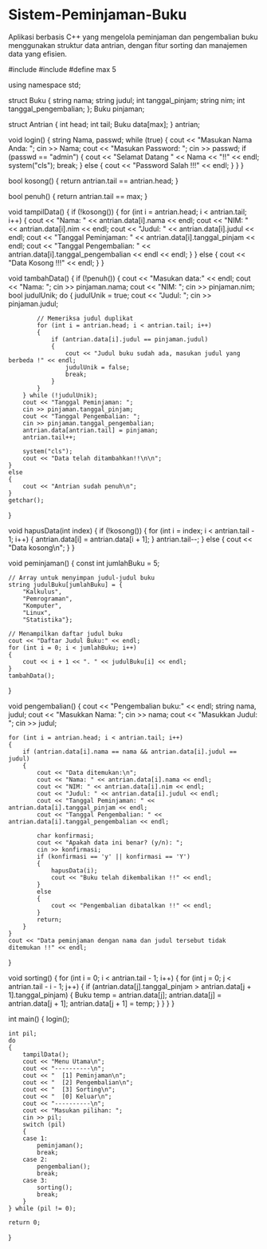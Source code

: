 # Sistem-Peminjaman-Buku
Aplikasi berbasis C++ yang mengelola peminjaman dan pengembalian buku menggunakan struktur data antrian, dengan fitur sorting dan manajemen data yang efisien.

#include <iostream>
#include <cstdlib>
#define max 5

using namespace std;

struct Buku
{
    string nama;
    string judul;
    int tanggal_pinjam;
    string nim;
    int tanggal_pengembalian;
};
Buku pinjaman;


struct Antrian
{
    int head;
    int tail;
    Buku data[max];
} antrian;

void login()
{
    string Nama, passwd;
    while (true)
    {
        cout << "Masukan Nama Anda: ";
        cin >> Nama;
        cout << "Masukan Password: ";
        cin >> passwd;
        if (passwd == "admin")
        {
            cout << "Selamat Datang " << Nama << "!!" << endl;
            system("cls");
            break;
        }
        else
        {
            cout << "Password Salah !!!" << endl;
        }
    }
}

bool kosong()
{
    return antrian.tail == antrian.head;
}

bool penuh()
{
    return antrian.tail == max;
}

void tampilData()
{
    if (!kosong())
    {
        for (int i = antrian.head; i < antrian.tail; i++)
        {
            cout << "Nama: " << antrian.data[i].nama << endl;
            cout << "NIM: " << antrian.data[i].nim << endl;
            cout << "Judul: " << antrian.data[i].judul << endl;
            cout << "Tanggal Peminjaman: " << antrian.data[i].tanggal_pinjam << endl;
            cout << "Tanggal Pengembalian: " << antrian.data[i].tanggal_pengembalian << endl
                 << endl;
        }
    }
    else
    {
        cout << "Data Kosong !!!" << endl;
    }
}

void tambahData()
{
    if (!penuh())
    {
        cout << "Masukan data:" << endl;
        cout << "Nama: ";
        cin >> pinjaman.nama;
        cout << "NIM: ";
        cin >> pinjaman.nim;
        bool judulUnik;
        do
        {
            judulUnik = true;
            cout << "Judul: ";
            cin >> pinjaman.judul;

            // Memeriksa judul duplikat
            for (int i = antrian.head; i < antrian.tail; i++)
            {
                if (antrian.data[i].judul == pinjaman.judul)
                {
                    cout << "Judul buku sudah ada, masukan judul yang berbeda !" << endl;
                    judulUnik = false;
                    break;
                }
            }
        } while (!judulUnik);
        cout << "Tanggal Peminjaman: ";
        cin >> pinjaman.tanggal_pinjam;
        cout << "Tanggal Pengembalian: ";
        cin >> pinjaman.tanggal_pengembalian;
        antrian.data[antrian.tail] = pinjaman;
        antrian.tail++;

        system("cls");
        cout << "Data telah ditambahkan!!\n\n";
    }
    else
    {
        cout << "Antrian sudah penuh\n";
    }
    getchar();
}

void hapusData(int index)
{
    if (!kosong())
    {
        for (int i = index; i < antrian.tail - 1; i++)
        {
            antrian.data[i] = antrian.data[i + 1];
        }
        antrian.tail--;
    }
    else
    {
        cout << "Data kosong\n";
    }
}

void peminjaman()
{
    const int jumlahBuku = 5;

    // Array untuk menyimpan judul-judul buku
    string judulBuku[jumlahBuku] = {
        "Kalkulus",
        "Pemrograman",
        "Komputer",
        "Linux",
        "Statistika"};

    // Menampilkan daftar judul buku
    cout << "Daftar Judul Buku:" << endl;
    for (int i = 0; i < jumlahBuku; i++)
    {
        cout << i + 1 << ". " << judulBuku[i] << endl;
    }
    tambahData();
}

void pengembalian()
{
    cout << "Pengembalian buku:" << endl;
    string nama, judul;
    cout << "Masukkan Nama: ";
    cin >> nama;
    cout << "Masukkan Judul: ";
    cin >> judul;

    for (int i = antrian.head; i < antrian.tail; i++)
    {
        if (antrian.data[i].nama == nama && antrian.data[i].judul == judul)
        {
            cout << "Data ditemukan:\n";
            cout << "Nama: " << antrian.data[i].nama << endl;
            cout << "NIM: " << antrian.data[i].nim << endl;
            cout << "Judul: " << antrian.data[i].judul << endl;
            cout << "Tanggal Peminjaman: " << antrian.data[i].tanggal_pinjam << endl;
            cout << "Tanggal Pengembalian: " << antrian.data[i].tanggal_pengembalian << endl;

            char konfirmasi;
            cout << "Apakah data ini benar? (y/n): ";
            cin >> konfirmasi;
            if (konfirmasi == 'y' || konfirmasi == 'Y')
            {
                hapusData(i);
                cout << "Buku telah dikembalikan !!" << endl;
            }
            else
            {
                cout << "Pengembalian dibatalkan !!" << endl;
            }
            return;
        }
    }
    cout << "Data peminjaman dengan nama dan judul tersebut tidak ditemukan !!" << endl;
}

void sorting()
{
    for (int i = 0; i < antrian.tail - 1; i++)
    {
        for (int j = 0; j < antrian.tail - i - 1; j++)
        {
            if (antrian.data[j].tanggal_pinjam > antrian.data[j + 1].tanggal_pinjam)
            {
                Buku temp = antrian.data[j];
                antrian.data[j] = antrian.data[j + 1];
                antrian.data[j + 1] = temp;
            }
        }
    }
}

int main()
{
    login();

    int pil;
    do
    {
        tampilData();
        cout << "Menu Utama\n";
        cout << "----------\n";
        cout << "  [1] Peminjaman\n";
        cout << "  [2] Pengembalian\n";
        cout << "  [3] Sorting\n";
        cout << "  [0] Keluar\n";
        cout << "----------\n";
        cout << "Masukan pilihan: ";
        cin >> pil;
        switch (pil)
        {
        case 1:
            peminjaman();
            break;
        case 2:
            pengembalian();
            break;
        case 3:
            sorting();
            break;
        }
    } while (pil != 0);

    return 0;
}
